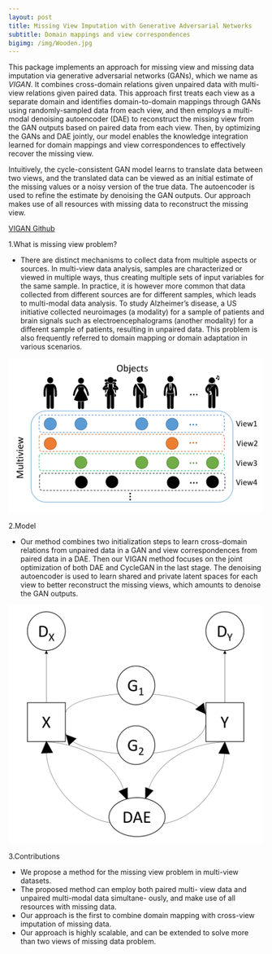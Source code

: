```yaml
---
layout: post
title: Missing View Imputation with Generative Adversarial Networks 
subtitle: Domain mappings and view correspondences 
bigimg: /img/Wooden.jpg
---
```




This package implements an approach for missing view and missing data imputation via generative adversarial networks (GANs), which we name as _VIGAN_. It combines cross-domain relations given unpaired data with multi-view relations given paired data. This approach first treats each view as a separate domain and identifies domain-to-domain mappings through GANs using randomly-sampled data from each view, and then employs a multi-modal denoising autoencoder (DAE) to reconstruct the missing view from the GAN outputs based on paired data from each view. Then, by optimizing the GANs and DAE jointly, our model enables the knowledge integration learned for domain mappings and view correspondences to effectively recover the missing view.  

Intuitively, the cycle-consistent GAN model learns to translate data between two views, and the translated data can be viewed as an initial estimate of the missing values or a noisy version of the true data. The autoencoder is used to refine the estimate by denoising the GAN outputs. Our approach makes use of all resources with missing data to reconstruct the missing view.

[VIGAN Github](https://github.com/chaoshangcs/VIGAN)

1.What is missing view problem?

* There are distinct mechanisms to collect data from multiple aspects or sources. In multi-view data analysis, samples are characterized or viewed in multiple ways, thus creating multiple sets of input variables for the same sample. In practice, it is however more common that data collected from different sources are for different samples, which leads to multi-modal data analysis. To study Alzheimer’s disease, a US initiative collected neuroimages (a modality) for a sample of patients and brain signals such as electroencephalograms (another modality) for a different sample of patients, resulting in unpaired data.  This problem is also frequently referred to domain mapping or domain adaptation in various scenarios. 

<img src="/img/view_miss.png" width="500">

2.Model

* Our method combines two initialization steps to learn cross-domain relations from unpaired data in a GAN and view correspondences from paired data in a DAE. Then our VIGAN method focuses on the joint optimization of both DAE and CycleGAN in the last stage. The denoising autoencoder is used to learn shared and private latent spaces for each view to better reconstruct the missing views, which amounts to denoise the GAN outputs.

<img src="/img/vigan_model.png" width="500">

3.Contributions
	
* We propose a method for the missing view problem in multi-view datasets.
* The proposed method can employ both paired multi- view data and unpaired multi-modal data simultane- ously, and make use of all resources with missing data.
* Our approach is the first to combine domain mapping with cross-view imputation of missing data.
* Our approach is highly scalable, and can be extended to solve more than two views of missing data problem.